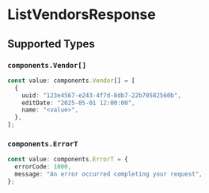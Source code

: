 # ListVendorsResponse


## Supported Types

### `components.Vendor[]`

```typescript
const value: components.Vendor[] = [
  {
    uuid: "123e4567-e243-4f7d-8db7-22b70582560b",
    editDate: "2025-05-01 12:00:00",
    name: "<value>",
  },
];
```

### `components.ErrorT`

```typescript
const value: components.ErrorT = {
  errorCode: 1000,
  message: "An error occurred completing your request",
};
```

